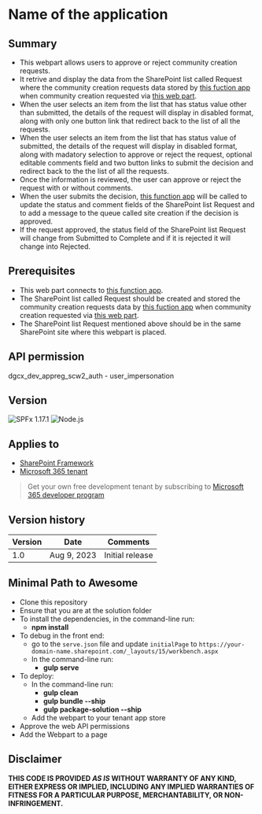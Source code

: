 # Name of the application

## Summary

- This webpart allows users to approve or reject community creation requests. 
- It retrive and display the data from the SharePoint list called Request where the community creation requests data stored by [this fuction app](https://github.com/gcxchange-gcechange/appsvc-fnc-dev-scw-list.git) when community creation requested via [this web part](https://github.com/gcxchange-gcechange/spfx-scw). 
- When the user selects an item from the list that has status value other than submitted, the details of the request will display in disabled format, along with only one button link that redirect back to the list of all the requests. 
- When the user selects an item from the list that has status value of submitted, the details of the request will display in disabled format, along with madatory selection to approve or reject the request, optional editable comments field and two button links to submit the decision and redirect back to the the list of all the requests. 
- Once the information is reviewed, the user can approve or reject the request with or without comments.
- When the user submits the decision, [this function app](https://github.com/gcxchange-gcechange/appsvc-fnc-dev-scw-list.git) will be called to update the status and comment fields of the SharePoint list Request and to add a message to the queue called site creation if the decision is approved.
- If the request approved, the status field of the SharePoint list Request will change from Submitted to Complete and if it is rejected it will change into Rejected.

## Prerequisites
- This web part connects to [this function app](https://github.com/gcxchange-gcechange/appsvc-fnc-dev-scw-list.git).
- The SharePoint list called Request should be created and stored the community creation requests data by [this fuction app](https://github.com/gcxchange-gcechange/appsvc-fnc-dev-scw-list.git) when community creation requested via [this web part](https://github.com/gcxchange-gcechange/spfx-scw).
- The SharePoint list Request mentioned above should be in the same SharePoint site where this webpart is placed.

## API permission
dgcx_dev_appreg_scw2_auth - user_impersonation

## Version 
![SPFx 1.17.1](https://img.shields.io/badge/SPFx-1.17.1-green.svg) 
![Node.js](https://img.shields.io/badge/Node.js-v16.13+-green.svg)

## Applies to

- [SharePoint Framework](https://aka.ms/spfx)
- [Microsoft 365 tenant](https://docs.microsoft.com/en-us/sharepoint/dev/spfx/set-up-your-developer-tenant)

> Get your own free development tenant by subscribing to [Microsoft 365 developer program](http://aka.ms/o365devprogram)

## Version history

Version|Date|Comments
-------|----|--------
1.0|Aug 9, 2023|Initial release

## Minimal Path to Awesome
- Clone this repository
- Ensure that you are at the solution folder
- To install the dependencies, in the command-line run:
  - **npm install**
- To debug in the front end:
  - go to the `serve.json` file and update `initialPage` to `https://your-domain-name.sharepoint.com/_layouts/15/workbench.aspx`
  - In the command-line run:
    - **gulp serve**
- To deploy:
  - In the command-line run:
    - **gulp clean**
    - **gulp bundle --ship**
    - **gulp package-solution --ship**
  - Add the webpart to your tenant app store
- Approve the web API permissions
- Add the Webpart to a page

## Disclaimer

**THIS CODE IS PROVIDED *AS IS* WITHOUT WARRANTY OF ANY KIND, EITHER EXPRESS OR IMPLIED, INCLUDING ANY IMPLIED WARRANTIES OF FITNESS FOR A PARTICULAR PURPOSE, MERCHANTABILITY, OR NON-INFRINGEMENT.**